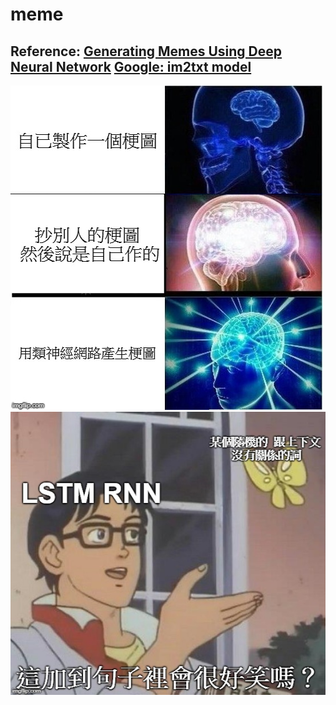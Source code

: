 # meme
Reference: 
[Generating Memes Using Deep Neural Network](https://web.stanford.edu/class/cs224n/reports/6909159.pdf) 
[Google: im2txt model](https://github.com/tensorflow/models/tree/master/research/im2txt/) 
--------
![test](https://github.com/leonw774/meme-gen/blob/master/readmeme1.bmp)
![test](https://github.com/leonw774/meme-gen/blob/master/readmeme2.bmp)